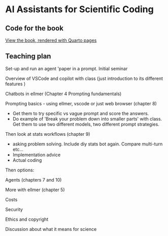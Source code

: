 # AI Assistants for Scientific Coding

## Code for the book 

[View the book, rendered with Quarto pages](https://www.seascapemodels.org/AI-assistants-for-scientific-coding/)

## Teaching plan

Set-up and run an agent 'paper in a prompt. 
Initial seminar

Overview of VSCode and copilot with class (just introduction to its different features )

Chatbots in ellmer (Chapter 4 Prompting fundamentals)

Prompting basics - using ellmer, vscode or just web browser (chapter 8)
- Get them to try specific vs vague prompt and score the answers. 
- Do example of 'Break your problem down into smaller parts' with class. Get them to use two different models, two different prompt strategies. 

Then look at stats workflows (chapter 9)
- asking problem solving. Include diy stats bot again. Compare multi-turn etc...
- Implementation advice
- Actual coding 

Then options: 

Agents (chapters 7 and 10)

More with ellmer (chapter 5)

Costs

Security

Ethics and copyright

Discussion about what it means for science 